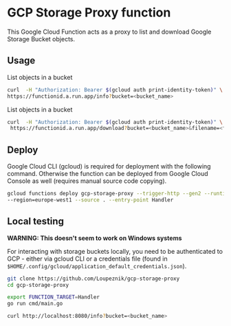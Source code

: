 # GCP Storage Proxy function

This Google Cloud Function acts as a proxy to list and download Google Storage Bucket objects.

## Usage

List objects in a bucket

```bash
curl  -H "Authorization: Bearer $(gcloud auth print-identity-token)" \
https://functionid.a.run.app/info?bucket=<bucket_name>
```

List objects in a bucket

```bash
curl  -H "Authorization: Bearer $(gcloud auth print-identity-token)" \
 https://functionid.a.run.app/download?bucket=<bucket_name>&filename=<file_name>
```

## Deploy

Google Cloud CLI (gcloud) is required for deployment with the following command. 
Otherwise the function can be deployed from Google Cloud Console as well (requires manual source code copying).

```bash
gcloud functions deploy gcp-storage-proxy --trigger-http --gen2 --runtime go119 \
--region=europe-west1 --source . --entry-point Handler
```

## Local testing

**WARNING: This doesn't seem to work on Windows systems**

For interacting with storage buckets locally, you need to be authenticated to GCP - either via gcloud CLI or a credentials file (found in `$HOME/.config/gcloud/application_default_credentials.json`).

```bash
git clone https://github.com/Loupeznik/gcp-storage-proxy
cd gcp-storage-proxy

export FUNCTION_TARGET=Handler
go run cmd/main.go

curl http://localhost:8080/info?bucket=<bucket_name>
```
